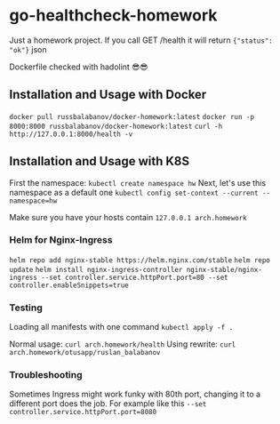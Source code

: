 # go-healthcheck-homework

Just a homework project. 
If you call GET /health it will return `{"status": "ok"}` json

Dockerfile checked with hadolint 😎😎

## Installation and Usage with Docker

`docker pull russbalabanov/docker-homework:latest`
`docker run -p 8000:8000 russbalabanov/docker-homework:latest`
`curl -h http://127.0.0.1:8000/health -v`

## Installation and Usage with K8S

First the namespace: `kubectl create namespace hw`
Next, let's use this namespace as a default one `kubectl config set-context --current --namespace=hw`

Make sure you have your hosts contain `127.0.0.1 arch.homework`

### Helm for Nginx-Ingress

`helm repo add nginx-stable https://helm.nginx.com/stable`
`helm repo update`
`helm install nginx-ingress-controller nginx-stable/nginx-ingress --set controller.service.httpPort.port=80 --set controller.enableSnippets=true`


### Testing

Loading all manifests with one command `kubectl apply -f .`

Normal usage: `curl arch.homework/health`
Using rewrite: `curl arch.homework/otusapp/ruslan_balabanov`

### Troubleshooting
Sometimes Ingress might work funky with 80th port, changing it to a different port does the job. For example like this `--set controller.service.httpPort.port=8080` 